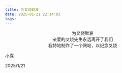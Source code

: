 ```yaml
---
title: 为叉烧默哀
date: 2025-01-21 22:14:03
tags:
---
```


<center>为叉烧默哀</center>
<center>亲爱的叉烧先生永远离开了我们</center>
<center>我特地制作了一个网站，以纪念叉烧</center>
<p align="left">小霂</p>
<p align="left">2025/1/21</p>
